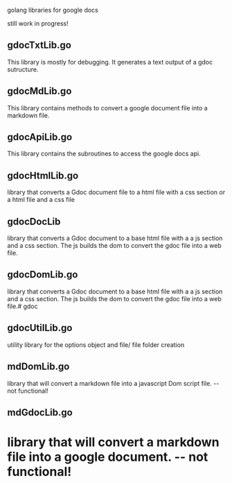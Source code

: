 golang libraries for google docs

still work in progress!

## gdocTxtLib.go
This library is mostly for debugging. It generates a text output of a gdoc sutructure.

## gdocMdLib.go
This library contains methods to convert a google document file into a markdown file.

## gdocApiLib.go
This library contains the subroutines to access the google docs api.

## gdocHtmlLib.go
library that converts a Gdoc document file to a html file with a css section or a html file and a css file

## gdocDocLib
library that converts a Gdoc document to a base html file with a a js section and a css section.
The js builds the dom to convert the gdoc file into a web file.

## gdocDomLib.go
library that converts a Gdoc document to a base html file with a a js section and a css section.
The js builds the dom to convert the gdoc file into a web file.# gdoc

## gdocUtilLib.go
utility library for the options object and file/ file folder creation

## mdDomLib.go
library that will convert a markdown file into a javascript Dom script file.
-- not functional!

## mdGdocLib.go
library that will convert a markdown file into a google document.
-- not functional!
=======

